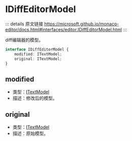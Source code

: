# IDiffEditorModel

<backTop />
        
::: details 原文链接
https://microsoft.github.io/monaco-editor/docs.html#interfaces/editor.IDiffEditorModel.html
:::

diff编辑器的模型。

```ts
interface IDiffEditorModel {
    modified: ITextModel;
    original: ITextModel;
}
```



## modified
- 类型：[ITextModel](/api/editor/ITextModel.md)
- 描述：修改后的模型。
## original
- 类型：[ITextModel](/api/editor/ITextModel.md)
- 描述：原始模型。